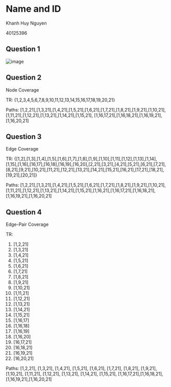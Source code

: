 # Name and ID

Khanh Huy Nguyen 

40125396

## Question 1

![image](https://github.com/SOEN345-WINTER2024/cfg-graph-lab-huy2272/assets/91811941/48cc3adc-3e8c-42b0-9ce3-f81f46184a14)

## Question 2

Node Coverage

TR: {1,2,3,4,5,6,7,8,9,10,11,12,13,14,15,16,17,18,19,20,21}

Paths: 
[1,2,21],[1,3,21],[1,4,21],[1,5,21],[1,6,21],[1,7,21],[1,8,21],[1,9,21],[1,10,21],[1,11,21],[1,12,21],[1,13,21],[1,14,21],[1,15,21], [1,16,17,21],[1,16,18,21],[1,16,19,21],[1,16,20,21]

## Question 3

Edge Coverage

TR: {[1,2],[1,3],[1,4],[1,5],[1,6],[1,7],[1,8],[1,9],[1,10],[1,11],[1,12],[1,13],[1,14],[1,15],[1,16],[16,17],[16,18],[16,19],[16,20],[2,21],[3,21],[4,21],[5,21],[6,21],[7,21],[8,21],[9,21],[10,21],[11,21],[12,21],[13,21],[14,21],[15,21],[16,21],[17,21],[18,21],[19,21],[20,21]}

Paths:
[1,2,21],[1,3,21],[1,4,21],[1,5,21],[1,6,21],[1,7,21],[1,8,21],[1,9,21],[1,10,21],[1,11,21],[1,12,21],[1,13,21],[1,14,21],[1,15,21],[1,16,21],[1,16,17,21],[1,16,18,21],[1,16,19,21],[1,16,20,21]

## Question 4

Edge-Pair Coverage

TR:
 1. [1,2,21]
 2. [1,3,21]
 3. [1,4,21]
 4. [1,5,21]
 5. [1,6,21]
 6. [1,7,21]
 7. [1,8,21]
 8. [1,9,21]
 9. [1,10,21]
 10. [1,11,21]
 11. [1,12,21]
 12. [1,13,21]
 13. [1,14,21]
 14. [1,15,21]
 15. [1,16,17]
 16. [1,16,18]
 17. [1,16,19]
 18. [1,16,20]
 19. [16,17,21]
 20. [16,18,21]
 21. [16,19,21]
 22. [16,20,21]

Paths:
[1,2,21], [1,3,21], [1,4,21], [1,5,21], [1,6,21], [1,7,21], [1,8,21], [1,9,21], [1,10,21], [1,11,21], [1,12,21], [1,13,21], [1,14,21], [1,15,21], [1,16,17,21],[1,16,18,21],[1,16,19,21],[1,16,20,21]
